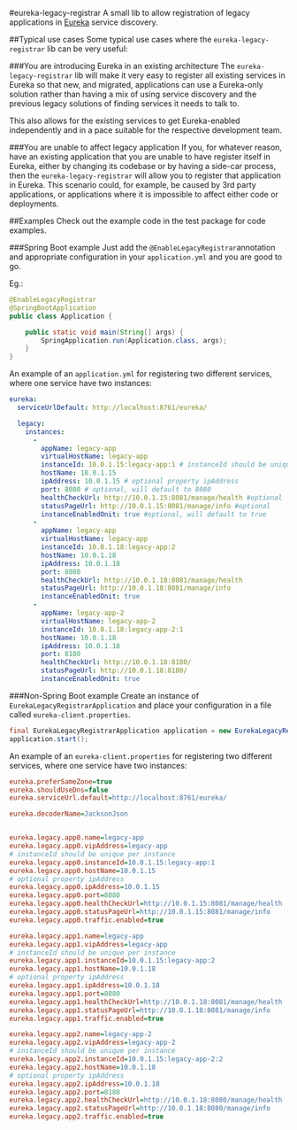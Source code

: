 #eureka-legacy-registrar
A small lib to allow registration of legacy applications in [Eureka](https://github.com/Netflix/eureka) service discovery.
 
##Typical use cases
Some typical use cases where the `eureka-legacy-registrar` lib can be very useful:

###You are introducing Eureka in an existing architecture
The `eureka-legacy-registrar` lib will make it very easy to register all existing services in Eureka so that new, and migrated, applications can use a Eureka-only solution rather
than having a mix of using service discovery and the previous legacy solutions of finding services it needs to talk to.

This also allows for the existing services to get Eureka-enabled independently and in a pace suitable for the respective development team. 

###You are unable to affect legacy application
If you, for whatever reason, have an existing application that you are unable to have register itself in Eureka, either by changing its codebase or by having a side-car process, then
the `eureka-legacy-registrar` will allow you to register that application in Eureka. This scenario could, for example, be caused by 3rd party applications, or applications where it is 
impossible to affect either code or deployments.

##Examples
Check out the example code in the test package for code examples.

###Spring Boot example
Just add the `@EnableLegacyRegistrar`annotation and appropriate configuration in your `application.yml` and you are good to go.

Eg.:

```java
@EnableLegacyRegistrar
@SpringBootApplication
public class Application {

    public static void main(String[] args) {
        SpringApplication.run(Application.class, args);
    }
}
```

An example of an `application.yml` for registering two different services, where one service have two instances:  

```yaml
eureka:
  serviceUrlDefault: http://localhost:8761/eureka/

  legacy:
    instances:
      -
        appName: legacy-app
        virtualHostName: legacy-app
        instanceId: 10.0.1.15:legacy-app:1 # instanceId should be unique per instance
        hostName: 10.0.1.15
        ipAddress: 10.0.1.15 # optional property ipAddress
        port: 8080 # optional, will default to 8080
        healthCheckUrl: http://10.0.1.15:8081/manage/health #optional
        statusPageUrl: http://10.0.1.15:8081/manage/info #optional
        instanceEnabledOnit: true #optional, will default to true
      -
        appName: legacy-app
        virtualHostName: legacy-app
        instanceId: 10.0.1.18:legacy-app:2
        hostName: 10.0.1.18
        ipAddress: 10.0.1.18 
        port: 8080
        healthCheckUrl: http://10.0.1.18:8081/manage/health
        statusPageUrl: http://10.0.1.18:8081/manage/info
        instanceEnabledOnit: true
      -
        appName: legacy-app-2
        virtualHostName: legacy-app-2
        instanceId: 10.0.1.18:legacy-app-2:1
        hostName: 10.0.1.18
        ipAddress: 10.0.1.18
        port: 8180
        healthCheckUrl: http://10.0.1.18:8180/
        statusPageUrl: http://10.0.1.18:8180/
        instanceEnabledOnit: true
```

###Non-Spring Boot example
Create an instance of `EurekaLegacyRegistrarApplication` and place your configuration in a file called `eureka-client.properties`.

```java
final EurekaLegacyRegistrarApplication application = new EurekaLegacyRegistrarApplication();
application.start();
```

An example of an `eureka-client.properties` for registering two different services, where one service have two instances:  

```ini
eureka.preferSameZone=true
eureka.shouldUseDns=false
eureka.serviceUrl.default=http://localhost:8761/eureka/

eureka.decoderName=JacksonJson


eureka.legacy.app0.name=legacy-app
eureka.legacy.app0.vipAddress=legacy-app
# instanceId should be unique per instance
eureka.legacy.app0.instanceId=10.0.1.15:legacy-app:1
eureka.legacy.app0.hostName=10.0.1.15
# optional property ipAddress
eureka.legacy.app0.ipAddress=10.0.1.15
eureka.legacy.app0.port=8080
eureka.legacy.app0.healthCheckUrl=http://10.0.1.15:8081/manage/health
eureka.legacy.app0.statusPageUrl=http://10.0.1.15:8081/manage/info
eureka.legacy.app0.traffic.enabled=true

eureka.legacy.app1.name=legacy-app
eureka.legacy.app1.vipAddress=legacy-app
# instanceId should be unique per instance
eureka.legacy.app1.instanceId=10.0.1.15:legacy-app:2
eureka.legacy.app1.hostName=10.0.1.18
# optional property ipAddress
eureka.legacy.app1.ipAddress=10.0.1.18
eureka.legacy.app1.port=8080
eureka.legacy.app1.healthCheckUrl=http://10.0.1.18:8081/manage/health
eureka.legacy.app1.statusPageUrl=http://10.0.1.18:8081/manage/info
eureka.legacy.app1.traffic.enabled=true

eureka.legacy.app2.name=legacy-app-2
eureka.legacy.app2.vipAddress=legacy-app-2
# instanceId should be unique per instance
eureka.legacy.app2.instanceId=10.0.1.15:legacy-app-2:2
eureka.legacy.app2.hostName=10.0.1.18
# optional property ipAddress
eureka.legacy.app2.ipAddress=10.0.1.18
eureka.legacy.app2.port=8180
eureka.legacy.app2.healthCheckUrl=http://10.0.1.18:8080/manage/health
eureka.legacy.app2.statusPageUrl=http://10.0.1.18:8080/manage/info
eureka.legacy.app2.traffic.enabled=true
```
